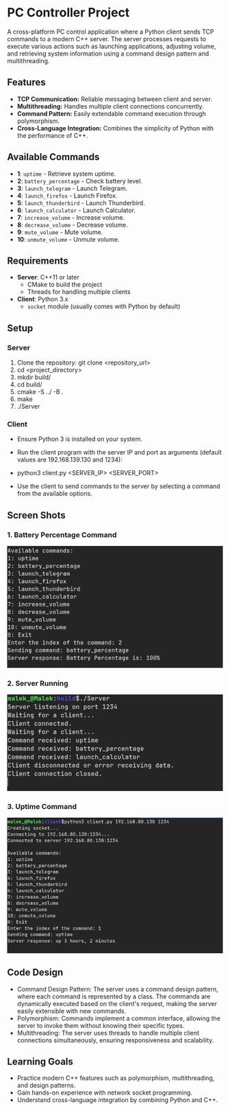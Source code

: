 # PC Controller Project

A cross-platform PC control application where a Python client sends TCP commands to a modern C++ server. The server processes requests to execute various actions such as launching applications, adjusting volume, and retrieving system information using a command design pattern and multithreading.

## Features

- **TCP Communication:** Reliable messaging between client and server.
- **Multithreading:** Handles multiple client connections concurrently.
- **Command Pattern:** Easily extendable command execution through polymorphism.
- **Cross-Language Integration:** Combines the simplicity of Python with the performance of C++.

## Available Commands

- **1**: `uptime` - Retrieve system uptime.
- **2**: `battery_percentage` - Check battery level.
- **3**: `launch_telegram` - Launch Telegram.
- **4**: `launch_firefox` - Launch Firefox.
- **5**: `launch_thunderbird` - Launch Thunderbird.
- **6**: `launch_calculator` - Launch Calculator.
- **7**: `increase_volume` - Increase volume.
- **8**: `decrease_volume` - Decrease volume.
- **9**: `mute_volume` - Mute volume.
- **10**: `unmute_volume` - Unmute volume.



## Requirements

- **Server**: C++11 or later
  - CMake to build the project
  - Threads for handling multiple clients
- **Client**: Python 3.x
  - `socket` module (usually comes with Python by default)

## Setup

### Server

1. Clone the repository: git clone <repository_url\>
2. cd <project_directory\>
3. mkdir build/
4. cd build/
5. cmake -S ../ -B .
6. make
7. ./Server


### Client

- Ensure Python 3 is installed on your system.
-    Run the client program with the server IP and port as arguments (default values are 192.168.139.130 and 1234):

-    python3 client.py <SERVER_IP\> <SERVER_PORT\>
-    Use the client to send commands to the server by selecting a command from the available options.

## Screen Shots

### 1. Battery Percentage Command
![Battery Percentage](screenshots/battery_percentage.png)

### 2. Server Running
![Server Screenshot](screenshots/server.png)

### 3. Uptime Command
![Uptime Command](screenshots/uptime-command.png)



## Code Design

- Command Design Pattern: The server uses a command design pattern, where each command is represented by a class. The commands are dynamically executed based on the client's request, making the server easily extensible with new commands.
- Polymorphism: Commands implement a common interface, allowing the server to invoke them without knowing their specific types.
- Multithreading: The server uses threads to handle multiple client connections simultaneously, ensuring responsiveness and scalability.




## Learning Goals
- Practice modern C++ features such as polymorphism, multithreading, and design patterns.
- Gain hands-on experience with network socket programming.
- Understand cross-language integration by combining Python and C++.


